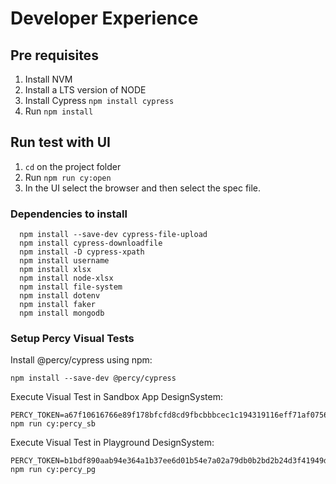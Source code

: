 # Developer Experience

## Pre requisites

1. Install NVM
2. Install a LTS version of NODE
3. Install Cypress ```npm install cypress```
4. Run ```npm install```

## Run test with UI

1. ```cd``` on the project folder
2. Run ```npm run cy:open```
3. In the UI select the browser and then select the spec file.


### Dependencies to install

```
  npm install --save-dev cypress-file-upload
  npm install cypress-downloadfile
  npm install -D cypress-xpath
  npm install username
  npm install xlsx
  npm install node-xlsx
  npm install file-system
  npm install dotenv
  npm install faker
  npm install mongodb
```

### Setup Percy Visual Tests

Install @percy/cypress using npm:
```
npm install --save-dev @percy/cypress
```

Execute Visual Test in Sandbox App DesignSystem:
```
PERCY_TOKEN=a67f10616766e89f178bfcfd8cd9fbcbbbcec1c194319116eff71af07565c4f9 npm run cy:percy_sb
```
Execute Visual Test in Playground DesignSystem:
```
PERCY_TOKEN=b1bdf890aab94e364a1b37ee6d01b54e7a02a79db0b2bd2b24d3f41949deb28e npm run cy:percy_pg

